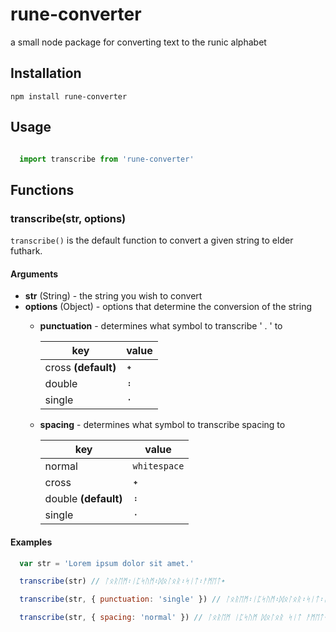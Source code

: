 # rune-converter

a small node package for converting text to the runic alphabet

## Installation
`npm install rune-converter`

## Usage
``` javascript

  import transcribe from 'rune-converter'

```
## Functions

### transcribe(str, options)
`transcribe()` is the default function to convert a given string to elder futhark.

#### Arguments 
* **str** (String) - the string you wish to convert
* **options** (Object) - options that determine the conversion of the string
    * **punctuation**  - determines what symbol to transcribe ' . ' to
    
      key | value
      ---- | -----
      cross **(default)** | ᛭
      double | ᛬
      single | ᛫
    * **spacing** - determines what symbol to transcribe spacing to
    
      key | value 
      --- | -----
      normal | `whitespace`
       cross | ᛭
      double **(default)** | ᛬
      single | ᛫

#### Examples
``` javascript
  var str = 'Lorem ipsum dolor sit amet.'

  transcribe(str) // ᛚᛟᚱᛖᛗ᛬ᛁᛈᛋᚢᛗ᛬ᛞᛟᛚᛟᚱ᛬ᛋᛁᛏ᛬ᚨᛗᛖᛏ᛭

  transcribe(str, { punctuation: 'single' }) // ᛚᛟᚱᛖᛗ᛬ᛁᛈᛋᚢᛗ᛬ᛞᛟᛚᛟᚱ᛬ᛋᛁᛏ᛬ᚨᛗᛖᛏ᛫

  transcribe(str, { spacing: 'normal' }) // ᛚᛟᚱᛖᛗ ᛁᛈᛋᚢᛗ ᛞᛟᛚᛟᚱ ᛋᛁᛏ ᚨᛗᛖᛏ᛭
```
